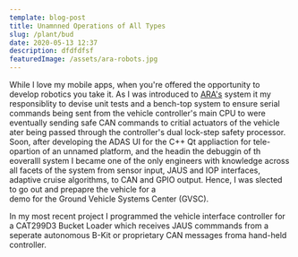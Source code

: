 ```yaml
---
template: blog-post
title: Unamnned Operations of All Types
slug: /plant/bud
date: 2020-05-13 12:37
description: dfdfdfsf
featuredImage: /assets/ara-robots.jpg
---
```


While I love my mobile apps, when you're offered the opportunity to develop robotics you take it. As I was introduced to 
[ARA's](https://www.ara.com) system it my responsiblity to devise unit tests and a bench-top system to ensure serial commands being sent from
the vehicle controller's main CPU to were eventually sending safe CAN commands to critial actuators of the vehicle ater being passed through
the controller's dual lock-step safety processor. Soon, after developing the ADAS UI for the C++ Qt appliaction for tele-opartion of an unnamed 
platform, and the headin the debuggin of th eoveralll system I became one of the only engineers with knowledge across all facets of the system from sensor input, 
JAUS and IOP interfaces, adaptive cruise algorithms, to CAN and GPIO output. Hence, I was slected to go out and prepapre the vehicle for a  
demo for the Ground Vehicle Systems Center (GVSC). 

In my most recent project I programmed the vehicle interface controller for a CAT299D3 Bucket Loader which receives JAUS commmands from 
a seperate autonomous B-Kit or proprietary CAN messages froma hand-held controller.
